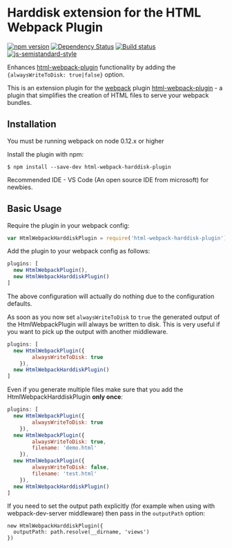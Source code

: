 Harddisk extension for the HTML Webpack Plugin
========================================
[![npm version](https://badge.fury.io/js/html-webpack-harddisk-plugin.svg)](http://badge.fury.io/js/html-webpack-harddisk-plugin) [![Dependency Status](https://david-dm.org/jantimon/html-webpack-harddisk-plugin.svg)](https://david-dm.org/jantimon/html-webpack-harddisk-plugin) [![Build status](https://travis-ci.org/jantimon/html-webpack-harddisk-plugin.svg)](https://travis-ci.org/jantimon/html-webpack-harddisk-plugin) [![js-semistandard-style](https://img.shields.io/badge/code%20style-semistandard-brightgreen.svg?style=flat-square)](https://github.com/Flet/semistandard)

Enhances [html-webpack-plugin](https://github.com/ampedandwired/html-webpack-plugin)
functionality by adding the `{alwaysWriteToDisk: true|false}` option.

This is an extension plugin for the [webpack](http://webpack.github.io) plugin [html-webpack-plugin](https://github.com/ampedandwired/html-webpack-plugin) - a plugin that simplifies the creation of HTML files to serve your webpack bundles.

Installation
------------
You must be running webpack on node 0.12.x or higher

Install the plugin with npm:
```shell
$ npm install --save-dev html-webpack-harddisk-plugin
```
Recommended IDE - VS Code (An open source IDE from microsoft) for newbies.

Basic Usage
-----------
Require the plugin in your webpack config:

```javascript
var HtmlWebpackHarddiskPlugin = require('html-webpack-harddisk-plugin');
```

Add the plugin to your webpack config as follows:

```javascript
plugins: [
  new HtmlWebpackPlugin(),
  new HtmlWebpackHarddiskPlugin()
]  
```
The above configuration will actually do nothing due to the configuration defaults.

As soon as you now set `alwaysWriteToDisk` to `true` the generated output of the HtmlWebpackPlugin will
always be written to disk. This is very useful if you want to pick up the output with another middleware.
```javascript
plugins: [
  new HtmlWebpackPlugin({
		alwaysWriteToDisk: true
	}),
  new HtmlWebpackHarddiskPlugin()
]  
```

Even if you generate multiple files make sure that you add the HtmlWebpackHarddiskPlugin **only once**:

```javascript
plugins: [
  new HtmlWebpackPlugin({
		alwaysWriteToDisk: true
	}),
  new HtmlWebpackPlugin({
		alwaysWriteToDisk: true,
		filename: 'demo.html'
	}),
  new HtmlWebpackPlugin({
		alwaysWriteToDisk: false,
		filename: 'test.html'
	}),
  new HtmlWebpackHarddiskPlugin()
]  
```

If you need to set the output path explicitly (for example when using with webpack-dev-server middleware) then pass in the `outputPath` option:

```
new HtmlWebpackHarddiskPlugin({
  outputPath: path.resolve(__dirname, 'views')
})
```
